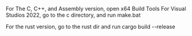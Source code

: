 For The C, C++, and Assembly version, open x64 Build Tools For Visual Studios 2022, go to the c directory, and run make.bat

For the rust version, go to the rust dir and run cargo build --release